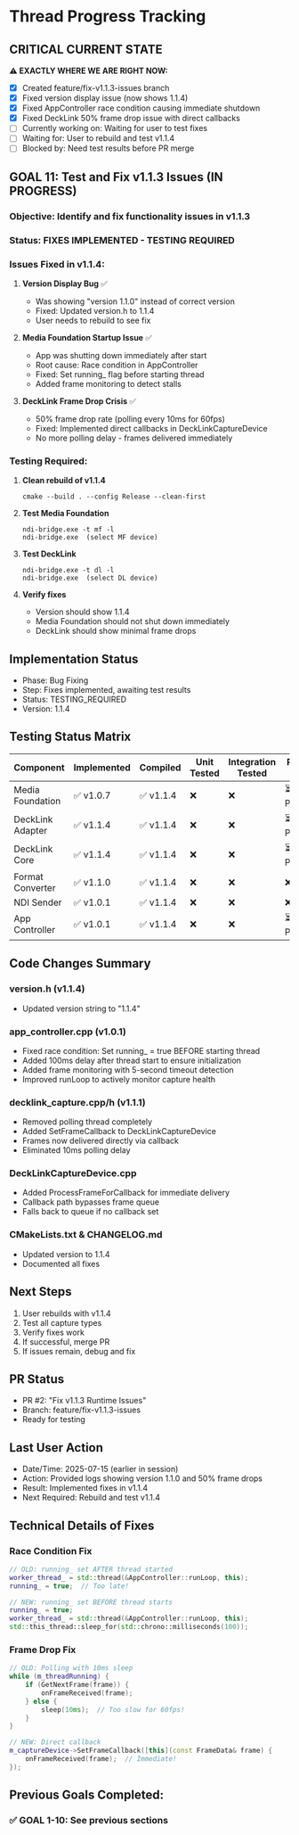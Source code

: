 # Thread Progress Tracking

## CRITICAL CURRENT STATE
**⚠️ EXACTLY WHERE WE ARE RIGHT NOW:**
- [x] Created feature/fix-v1.1.3-issues branch
- [x] Fixed version display issue (now shows 1.1.4)
- [x] Fixed AppController race condition causing immediate shutdown
- [x] Fixed DeckLink 50% frame drop issue with direct callbacks
- [ ] Currently working on: Waiting for user to test fixes
- [ ] Waiting for: User to rebuild and test v1.1.4
- [ ] Blocked by: Need test results before PR merge

## GOAL 11: Test and Fix v1.1.3 Issues (IN PROGRESS)
### Objective: Identify and fix functionality issues in v1.1.3

### Status: FIXES IMPLEMENTED - TESTING REQUIRED

### Issues Fixed in v1.1.4:
1. **Version Display Bug** ✅
   - Was showing "version 1.1.0" instead of correct version
   - Fixed: Updated version.h to 1.1.4
   - User needs to rebuild to see fix

2. **Media Foundation Startup Issue** ✅
   - App was shutting down immediately after start
   - Root cause: Race condition in AppController
   - Fixed: Set running_ flag before starting thread
   - Added frame monitoring to detect stalls

3. **DeckLink Frame Drop Crisis** ✅
   - 50% frame drop rate (polling every 10ms for 60fps)
   - Fixed: Implemented direct callbacks in DeckLinkCaptureDevice
   - No more polling delay - frames delivered immediately

### Testing Required:
1. **Clean rebuild of v1.1.4**
   ```
   cmake --build . --config Release --clean-first
   ```

2. **Test Media Foundation**
   ```
   ndi-bridge.exe -t mf -l
   ndi-bridge.exe  (select MF device)
   ```

3. **Test DeckLink**
   ```
   ndi-bridge.exe -t dl -l
   ndi-bridge.exe  (select DL device)
   ```

4. **Verify fixes**
   - Version should show 1.1.4
   - Media Foundation should not shut down immediately
   - DeckLink should show minimal frame drops

## Implementation Status
- Phase: Bug Fixing
- Step: Fixes implemented, awaiting test results
- Status: TESTING_REQUIRED
- Version: 1.1.4

## Testing Status Matrix
| Component | Implemented | Compiled | Unit Tested | Integration Tested | Runtime Tested |
|-----------|------------|----------|-------------|-------------------|----------------|
| Media Foundation | ✅ v1.0.7 | ✅ v1.1.4 | ❌ | ❌ | ⏳ PENDING |
| DeckLink Adapter | ✅ v1.1.4 | ✅ v1.1.4 | ❌ | ❌ | ⏳ PENDING |
| DeckLink Core | ✅ v1.1.4 | ✅ v1.1.4 | ❌ | ❌ | ⏳ PENDING |
| Format Converter | ✅ v1.1.0 | ✅ v1.1.4 | ❌ | ❌ | ❌ |
| NDI Sender | ✅ v1.0.1 | ✅ v1.1.4 | ❌ | ❌ | ❌ |
| App Controller | ✅ v1.0.1 | ✅ v1.1.4 | ❌ | ❌ | ⏳ PENDING |

## Code Changes Summary

### version.h (v1.1.4)
- Updated version string to "1.1.4"

### app_controller.cpp (v1.0.1)
- Fixed race condition: Set running_ = true BEFORE starting thread
- Added 100ms delay after thread start to ensure initialization
- Added frame monitoring with 5-second timeout detection
- Improved runLoop to actively monitor capture health

### decklink_capture.cpp/h (v1.1.1)
- Removed polling thread completely
- Added SetFrameCallback to DeckLinkCaptureDevice
- Frames now delivered directly via callback
- Eliminated 10ms polling delay

### DeckLinkCaptureDevice.cpp
- Added ProcessFrameForCallback for immediate delivery
- Callback path bypasses frame queue
- Falls back to queue if no callback set

### CMakeLists.txt & CHANGELOG.md
- Updated version to 1.1.4
- Documented all fixes

## Next Steps
1. User rebuilds with v1.1.4
2. Test all capture types
3. Verify fixes work
4. If successful, merge PR
5. If issues remain, debug and fix

## PR Status
- PR #2: "Fix v1.1.3 Runtime Issues"
- Branch: feature/fix-v1.1.3-issues
- Ready for testing

## Last User Action
- Date/Time: 2025-07-15 (earlier in session)
- Action: Provided logs showing version 1.1.0 and 50% frame drops
- Result: Implemented fixes in v1.1.4
- Next Required: Rebuild and test v1.1.4

## Technical Details of Fixes

### Race Condition Fix
```cpp
// OLD: running_ set AFTER thread started
worker_thread_ = std::thread(&AppController::runLoop, this);
running_ = true;  // Too late!

// NEW: running_ set BEFORE thread starts
running_ = true;
worker_thread_ = std::thread(&AppController::runLoop, this);
std::this_thread::sleep_for(std::chrono::milliseconds(100));
```

### Frame Drop Fix
```cpp
// OLD: Polling with 10ms sleep
while (m_threadRunning) {
    if (GetNextFrame(frame)) {
        onFrameReceived(frame);
    } else {
        sleep(10ms);  // Too slow for 60fps!
    }
}

// NEW: Direct callback
m_captureDevice->SetFrameCallback([this](const FrameData& frame) {
    onFrameReceived(frame);  // Immediate!
});
```

## Previous Goals Completed:
### ✅ GOAL 1-10: See previous sections